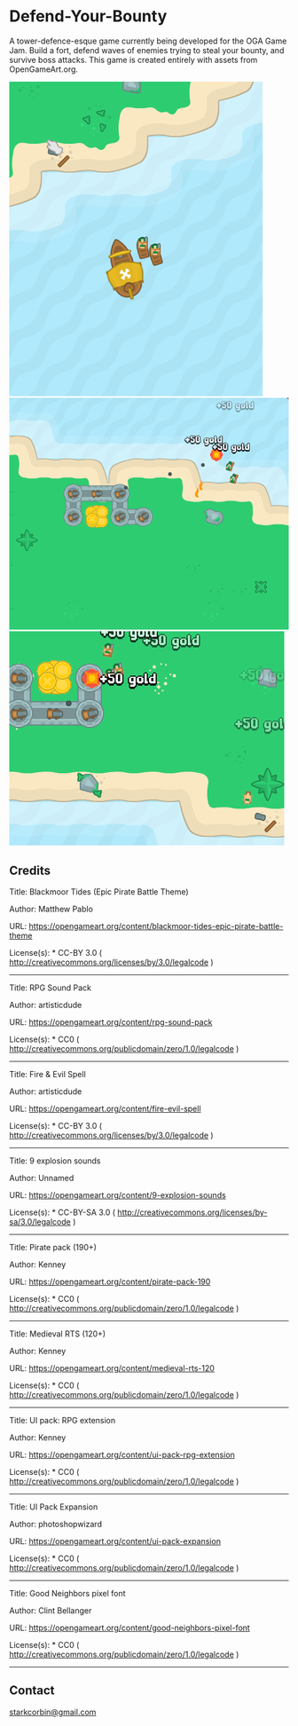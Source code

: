 # Defend-Your-Bounty
A tower-defence-esque game currently being developed for the OGA Game Jam. Build a fort, defend waves of enemies trying to steal your bounty, and survive boss attacks. This game is created entirely with assets from OpenGameArt.org.

![Boat Landing](https://github.com/CorbinStark/Defend-Your-Bounty/blob/master/Previews/boat1.png)
![Defending the Bounty!](https://github.com/CorbinStark/Defend-Your-Bounty/blob/master/Previews/gameplay1.png)
![A Siege of a Lifetime](https://github.com/CorbinStark/Defend-Your-Bounty/blob/master/Previews/gameplay2.png)

## Credits


Title:
    Blackmoor Tides (Epic Pirate Battle Theme)

Author:
    Matthew Pablo

URL:
    https://opengameart.org/content/blackmoor-tides-epic-pirate-battle-theme

License(s):
    * CC-BY 3.0 ( http://creativecommons.org/licenses/by/3.0/legalcode )

----------------------------------------

Title:
    RPG Sound Pack

Author:
    artisticdude

URL:
    https://opengameart.org/content/rpg-sound-pack

License(s):
    * CC0 ( http://creativecommons.org/publicdomain/zero/1.0/legalcode )

----------------------------------------

Title:
    Fire & Evil Spell

Author:
    artisticdude

URL:
    https://opengameart.org/content/fire-evil-spell

License(s):
    * CC-BY 3.0 ( http://creativecommons.org/licenses/by/3.0/legalcode )

----------------------------------------

Title:
    9 explosion sounds

Author:
    Unnamed

URL:
    https://opengameart.org/content/9-explosion-sounds

License(s):
    * CC-BY-SA 3.0 ( http://creativecommons.org/licenses/by-sa/3.0/legalcode )

----------------------------------------

Title:
    Pirate pack (190+)

Author:
    Kenney

URL:
    https://opengameart.org/content/pirate-pack-190

License(s):
    * CC0 ( http://creativecommons.org/publicdomain/zero/1.0/legalcode )

----------------------------------------

Title:
    Medieval RTS (120+)

Author:
    Kenney

URL:
    https://opengameart.org/content/medieval-rts-120

License(s):
    * CC0 ( http://creativecommons.org/publicdomain/zero/1.0/legalcode )

----------------------------------------

Title:
    UI pack: RPG extension

Author:
    Kenney

URL:
    https://opengameart.org/content/ui-pack-rpg-extension

License(s):
    * CC0 ( http://creativecommons.org/publicdomain/zero/1.0/legalcode )

----------------------------------------

Title:
    UI Pack Expansion

Author:
    photoshopwizard

URL:
    https://opengameart.org/content/ui-pack-expansion

License(s):
    * CC0 ( http://creativecommons.org/publicdomain/zero/1.0/legalcode )

----------------------------------------

Title:
    Good Neighbors pixel font

Author:
    Clint Bellanger

URL:
    https://opengameart.org/content/good-neighbors-pixel-font

License(s):
    * CC0 ( http://creativecommons.org/publicdomain/zero/1.0/legalcode )

----------------------------------------




## Contact

starkcorbin@gmail.com
